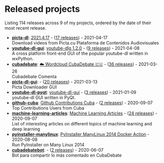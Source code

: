# Released projects

Listing <!-- releases_count starts -->114<!-- releases_count ends --> releases across <!-- project_count starts -->9<!-- project_count ends --> of my projects, ordered by the date of their most recent release.

<!-- recent_releases starts -->
* **[picta-dl](https://github.com/oleksis/picta-dl)**: [2021.4.17](https://github.com/oleksis/picta-dl/releases/tag/v2021.4.17) - ([17 releases](https://github.com/oleksis/picta-dl/releases)) - 2021-04-17
<br>Download videos from Picta.cu Plataforma de Contenidos Audiovisuales
* **[youtube-dl-gui](https://github.com/oleksis/youtube-dl-gui)**: [youtube-dlg 1.2.0](https://github.com/oleksis/youtube-dl-gui/releases/tag/v1.2.0) - ([9 releases](https://github.com/oleksis/youtube-dl-gui/releases)) - 2021-04-08
<br>A cross platform front-end GUI of the popular youtube-dl written in wxPython.
* **[cubadebate](https://github.com/oleksis/cubadebate)**: [☁️ Wordcloud CubaDebate 🇨🇺](https://github.com/oleksis/cubadebate/releases/tag/v1.3.3) - ([36 releases](https://github.com/oleksis/cubadebate/releases)) - 2021-03-26
<br>Cubadebate Comenta
* **[picta-dl-gui](https://github.com/oleksis/picta-dl-gui)**: [](https://github.com/oleksis/picta-dl-gui/releases/tag/v0.12.27) - ([20 releases](https://github.com/oleksis/picta-dl-gui/releases)) - 2021-03-13
<br>Picta Downloader GUI
* **[youtube-dl-pyqt](https://github.com/oleksis/youtube-dl-pyqt)**: [youtube-dl-gui](https://github.com/oleksis/youtube-dl-pyqt/releases/tag/v0.4.2) - ([3 releases](https://github.com/oleksis/youtube-dl-pyqt/releases)) - 2021-01-09
<br>youtube-dl GUI written in PyQt.
* **[github-cuba](https://github.com/oleksis/github-cuba)**: [Github Contributions Cuba](https://github.com/oleksis/github-cuba/releases/tag/v0.2) - ([2 releases](https://github.com/oleksis/github-cuba/releases)) - 2020-09-07
<br>Top Contributions Users from Cuba
* **[machine-learning-articles](https://github.com/oleksis/machine-learning-articles)**: [Machine Learning Articles](https://github.com/oleksis/machine-learning-articles/releases/tag/v1.0) - ([24 releases](https://github.com/oleksis/machine-learning-articles/releases)) - 2020-09-07
<br>List of interesting articles on different topics of machine learning and deep learning
* **[pyinstaller-manylinux](https://github.com/oleksis/pyinstaller-manylinux)**: [PyInstaller ManyLinux 2014 Docker Action](https://github.com/oleksis/pyinstaller-manylinux/releases/tag/v1) - 2020-08-08
<br>Run PyInstaller on Many Linux 2014
* **[cubadebatebot](https://github.com/oleksis/cubadebatebot)**: [](https://github.com/oleksis/cubadebatebot/releases/tag/v0.1.1) - ([2 releases](https://github.com/oleksis/cubadebatebot/releases)) - 2020-06-07
<br>Bot para compartir lo más comentado en CubaDebate
<!-- recent_releases ends -->
